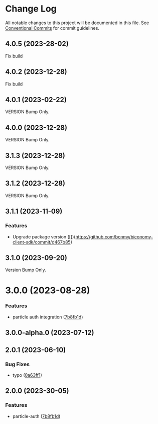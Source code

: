 # Change Log

All notable changes to this project will be documented in this file.
See [Conventional Commits](https://conventionalcommits.org) for commit guidelines.

## 4.0.5 (2023-28-02)

Fix build

## 4.0.2 (2023-12-28)

Fix build

## 4.0.1 (2023-02-22)

VERSION Bump Only.

## 4.0.0 (2023-12-28)

VERSION Bump Only.

## 3.1.3 (2023-12-28)

VERSION Bump Only.

## 3.1.2 (2023-12-28)

VERSION Bump Only.

## 3.1.1 (2023-11-09)

### Features

- Upgrade package version ([])(https://github.com/bcnmy/biconomy-client-sdk/commit/d467b85)

## 3.1.0 (2023-09-20)

Version Bump Only.

# 3.0.0 (2023-08-28)

### Features

- particle auth integration ([7b8fb1d](https://github.com/bcnmy/biconomy-client-sdk/commit/7b8fb1d05e3cc0196bc15806fa48100701af181e))

## 3.0.0-alpha.0 (2023-07-12)

## 2.0.1 (2023-06-10)

### Bug Fixes

- typo ([0a63ff1](https://github.com/bcnmy/biconomy-client-sdk/commit/0a63ff17bb38b1bc2fd68669b74c2efd5a959d31))

## 2.0.0 (2023-30-05)

### Features

- particle-auth ([7b8fb1d](https://github.com/bcnmy/biconomy-client-sdk/commit/7b8fb1d05e3cc0196bc15806fa48100701af181e))
